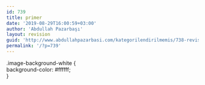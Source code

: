 ```yaml
---
id: 739
title: primer
date: '2019-08-29T16:00:59+03:00'
author: 'Abdullah Pazarbaşı'
layout: revision
guid: 'http://www.abdullahpazarbasi.com/kategorilendirilmemis/738-revision-v1'
permalink: '/?p=739'
---
```


.image-background-white {  
 background-color: #ffffff;  
}